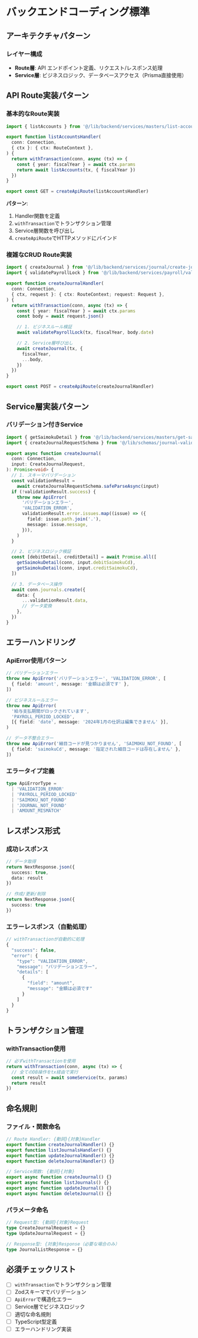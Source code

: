 # バックエンドコーディング標準

## アーキテクチャパターン

### レイヤー構成

- **Route層**: API エンドポイント定義、リクエスト/レスポンス処理
- **Service層**: ビジネスロジック、データベースアクセス（Prisma直接使用）

## API Route実装パターン

### 基本的なRoute実装

```typescript
import { listAccounts } from '@/lib/backend/services/masters/list-accounts'

export function listAccountsHandler(
  conn: Connection,
  { ctx }: { ctx: RouteContext },
) {
  return withTransaction(conn, async (tx) => {
    const { year: fiscalYear } = await ctx.params
    return await listAccounts(tx, { fiscalYear })
  })
}

export const GET = createApiRoute(listAccountsHandler)
```

**パターン**:

1. Handler関数を定義
2. `withTransaction`でトランザクション管理
3. Service層関数を呼び出し
4. `createApiRoute`でHTTPメソッドにバインド

### 複雑なCRUD Route実装

```typescript
import { createJournal } from '@/lib/backend/services/journal/create-journal'
import { validatePayrollLock } from '@/lib/backend/services/payroll/validate-payroll-lock'

export function createJournalHandler(
  conn: Connection,
  { ctx, request }: { ctx: RouteContext; request: Request },
) {
  return withTransaction(conn, async (tx) => {
    const { year: fiscalYear } = await ctx.params
    const body = await request.json()

    // 1. ビジネスルール検証
    await validatePayrollLock(tx, fiscalYear, body.date)

    // 2. Service層呼び出し
    await createJournal(tx, {
      fiscalYear,
      ...body,
    })
  })
}

export const POST = createApiRoute(createJournalHandler)
```

## Service層実装パターン

### バリデーション付きService

```typescript
import { getSaimokuDetail } from '@/lib/backend/services/masters/get-saimoku-detail'
import { createJournalRequestSchema } from '@/lib/schemas/journal-validation'

export async function createJournal(
  conn: Connection,
  input: CreateJournalRequest,
): Promise<void> {
  // 1. スキーマバリデーション
  const validationResult =
    await createJournalRequestSchema.safeParseAsync(input)
  if (!validationResult.success) {
    throw new ApiError(
      'バリデーションエラー',
      'VALIDATION_ERROR',
      validationResult.error.issues.map((issue) => ({
        field: issue.path.join('.'),
        message: issue.message,
      })),
    )
  }

  // 2. ビジネスロジック検証
  const [debitDetail, creditDetail] = await Promise.all([
    getSaimokuDetail(conn, input.debitSaimokuCd),
    getSaimokuDetail(conn, input.creditSaimokuCd),
  ])

  // 3. データベース操作
  await conn.journals.create({
    data: {
      ...validationResult.data,
      // データ変換
    },
  })
}
```

## エラーハンドリング

### ApiError使用パターン

```typescript
// バリデーションエラー
throw new ApiError('バリデーションエラー', 'VALIDATION_ERROR', [
  { field: 'amount', message: '金額は必須です' },
])

// ビジネスルールエラー
throw new ApiError(
  '給与支払期間がロックされています',
  'PAYROLL_PERIOD_LOCKED',
  [{ field: 'date', message: '2024年1月の仕訳は編集できません' }],
)

// データ不整合エラー
throw new ApiError('細目コードが見つかりません', 'SAIMOKU_NOT_FOUND', [
  { field: 'saimokuCd', message: '指定された細目コードは存在しません' },
])
```

### エラータイプ定義

```typescript
type ApiErrorType =
  | 'VALIDATION_ERROR'
  | 'PAYROLL_PERIOD_LOCKED'
  | 'SAIMOKU_NOT_FOUND'
  | 'JOURNAL_NOT_FOUND'
  | 'AMOUNT_MISMATCH'
```

## レスポンス形式

### 成功レスポンス

```typescript
// データ取得
return NextResponse.json({
  success: true,
  data: result
})

// 作成/更新/削除
return NextResponse.json({
  success: true
})
```

### エラーレスポンス（自動処理）

```typescript
// withTransactionが自動的に処理
{
  "success": false,
  "error": {
    "type": "VALIDATION_ERROR",
    "message": "バリデーションエラー",
    "details": [
      {
        "field": "amount",
        "message": "金額は必須です"
      }
    ]
  }
}
```

## トランザクション管理

### withTransaction使用

```typescript
// 必ずwithTransactionを使用
return withTransaction(conn, async (tx) => {
  // 全てのDB操作をtx経由で実行
  const result = await someService(tx, params)
  return result
})
```

## 命名規則

### ファイル・関数命名

```typescript
// Route Handler: {動詞}{対象}Handler
export function createJournalHandler() {}
export function listJournalsHandler() {}
export function updateJournalHandler() {}
export function deleteJournalHandler() {}

// Service関数: {動詞}{対象}
export async function createJournal() {}
export async function listJournals() {}
export async function updateJournal() {}
export async function deleteJournal() {}
```

### パラメータ命名

```typescript
// Request型: {動詞}{対象}Request
type CreateJournalRequest = {}
type UpdateJournalRequest = {}

// Response型: {対象}Response（必要な場合のみ）
type JournalListResponse = {}
```

## 必須チェックリスト

- [ ] `withTransaction`でトランザクション管理
- [ ] Zodスキーマでバリデーション
- [ ] `ApiError`で構造化エラー
- [ ] Service層でビジネスロジック
- [ ] 適切な命名規則
- [ ] TypeScript型定義
- [ ] エラーハンドリング実装
